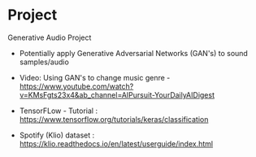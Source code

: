 # Project

Generative Audio Project

- Potentially apply Generative Adversarial Networks (GAN's) to sound samples/audio 
- Video: Using GAN's to change music genre -https://www.youtube.com/watch?v=KMsFgts23x4&ab_channel=AIPursuit-YourDailyAIDigest


- TensorFLow - Tutorial : https://www.tensorflow.org/tutorials/keras/classification
- Spotify (Klio) dataset : https://klio.readthedocs.io/en/latest/userguide/index.html
